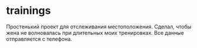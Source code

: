# trainings
Простенький проект для отслеживания местоположения. 
Сделал, чтобы жена не волновалась при длительных моих тренировках. Все данные отправляется с телефона.